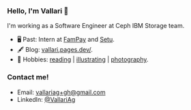 ### Hello, I'm Vallari 👋

I'm working as a Software Engineer at Ceph IBM Storage team.
- 🖥️ Past: Intern at [FamPay](https://fampay.in/) and [Setu](https://setu.co/).
- 🖋️ Blog: [vallari.pages.dev/](https://vallari.pages.dev/).
- 🔭 Hobbies: [reading](https://goodreads.com/vallariag) | [illustrating](https://www.behance.net/vallariag/) | [photography](https://unsplash.com/@vallariag).


<!-- 
### Work Experience

- **Fampay** <br />
  Backend Engineering Intern <br /> 
  (Nov 2022 - current) <br />
- **Ceph** <br />
  Outreachy Summer Intern <br /> 
  (May 2022 - Sep 2022) <br />
- **Setu** <br />
  Software Intern <br />
  (Aug 2021 - Feb 2022) <br /> -->

<!-- 
More content:
0. Portfolio
1. CS CONCEPTS BLOG AND DSA BLOG when enough content
2. Resume
3. Hobbies: Illustrations and goodreads
- 🌱 I’m currently learning computer science concepts. 
-->


<!--
<a href="https://github.com/vallariag/github-readme-stats">
  <img align="center" src="https://github-readme-stats.vercel.app/api/top-langs/?username=vallariag&layout=compact&theme=material-palenight" />
</a>
<br />
<img align="center" src="https://github-readme-stats.anuraghazra1.vercel.app/api?username=vallariag&show_icons=true&include_all_commits=true&theme=material-palenight" alt="Vallari's github stats" />
-->

### Contact me!
- Email: [vallariag+gh@gmail.com](mailto:vallariag+gh@gmail.com)
- LinkedIn: [@VallariAg](https://www.linkedin.com/in/vallariag) 

<!--
**VallariAg/vallariag** is a ✨ _special_ ✨ repository because its `README.md` (this file) appears on your GitHub profile.

Here are some ideas to get you started:

- 🔭 I’m currently working on ...
- 🌱 I’m currently learning ...
- 👯 I’m looking to collaborate on ...
- 🤔 I’m looking for help with ...
- 💬 Ask me about ...
- 📫 How to reach me: ...
- 😄 Pronouns: ...
- ⚡ Fun fact: ...
-->
